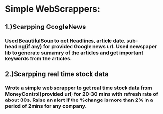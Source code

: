 # Simple WebScrappers:

## 1.)Scarpping GoogleNews
### Used BeautifulSoup to get Headlines, article date, sub-heading(if any) for provided Google news url. Used newspaper lib to generate sumamry of the articles and get important keywords from the articles.

## 2.)Scarpping real time stock data
### Wrote a simple web scrapper to get real time stock data from MoneyControl(provided url) for 20-30 mins with refresh rate of about 30s. Raise an alert if the %change is more than 2% in a period of 2mins for any company.  
